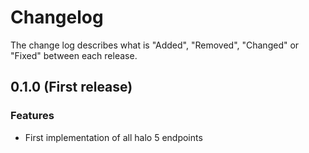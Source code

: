 # Changelog

The change log describes what is "Added", "Removed", "Changed" or "Fixed" between each release. 

## 0.1.0 (First release)

### Features

- First implementation of all halo 5 endpoints
